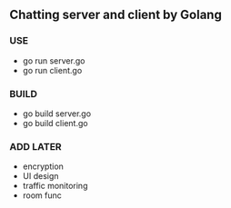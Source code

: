 ## Chatting server and client by Golang
### USE
- go run server.go
- go run client.go

### BUILD
- go build server.go
- go build client.go

### ADD LATER
- encryption
- UI design
- traffic monitoring
- room func